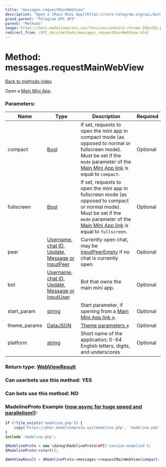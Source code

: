 ```yaml
---
title: "messages.requestMainWebView"
description: "Open a [Main Mini App](https://core.telegram.org/api/bots/webapps#main-mini-apps)."
grand_parent: "Telegram RPC API"
parent: "Methods"
image: https://docs.madelineproto.xyz/favicons/android-chrome-256x256.png
redirect_from: /API_docs/methods/messages_requestMainWebView.html
---
```

# Method: messages.requestMainWebView
[Back to methods index](index.html)



Open a [Main Mini App](https://core.telegram.org/api/bots/webapps#main-mini-apps).

### Parameters:

| Name     |    Type       | Description | Required |
|----------|---------------|-------------|----------|
|compact|[Bool](/API_docs/types/Bool.html) | If set, requests to open the mini app in compact mode (as opposed to normal or fullscreen mode). Must be set if the `mode` parameter of the [Main Mini App link](https://core.telegram.org/api/links#main-mini-app-links) is equal to `compact`. | Optional|
|fullscreen|[Bool](/API_docs/types/Bool.html) | If set, requests to open the mini app in fullscreen mode (as opposed to compact or normal mode). Must be set if the `mode` parameter of the [Main Mini App link](https://core.telegram.org/api/links#main-mini-app-links) is equal to `fullscreen`. | Optional|
|peer|[Username, chat ID, Update, Message or InputPeer](/API_docs/types/InputPeer.html) | Currently open chat, may be [inputPeerEmpty](../constructors/inputPeerEmpty.html) if no chat is currently open. | Optional|
|bot|[Username, chat ID, Update, Message or InputUser](/API_docs/types/InputUser.html) | Bot that owns the main mini app. | Optional|
|start\_param|[string](/API_docs/types/string.html) | Start parameter, if opening from a [Main Mini App link »](https://core.telegram.org/api/links#main-mini-app-links). | Optional|
|theme\_params|[DataJSON](/API_docs/types/DataJSON.html) | [Theme parameters »](https://core.telegram.org/api/bots/webapps#theme-parameters) | Optional|
|platform|[string](/API_docs/types/string.html) | Short name of the application; 0-64 English letters, digits, and underscores | Optional|


### Return type: [WebViewResult](/API_docs/types/WebViewResult.html)

### Can userbots use this method: **YES**

### Can bots use this method: **NO**


### MadelineProto Example ([now async for huge speed and parallelism!](https://docs.madelineproto.xyz/docs/ASYNC.html)):


```php
if (!file_exists('madeline.php')) {
    copy('https://phar.madelineproto.xyz/madeline.php', 'madeline.php');
}
include 'madeline.php';

$MadelineProto = new \danog\MadelineProto\API('session.madeline');
$MadelineProto->start();

$WebViewResult = $MadelineProto->messages->requestMainWebView(compact: $Bool, fullscreen: $Bool, peer: $InputPeer, bot: $InputUser, start_param: 'string', theme_params: $DataJSON, platform: 'string', );
```

